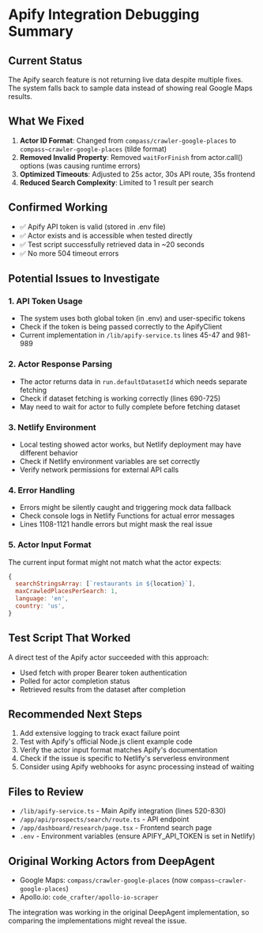 # Apify Integration Debugging Summary

## Current Status
The Apify search feature is not returning live data despite multiple fixes. The system falls back to sample data instead of showing real Google Maps results.

## What We Fixed
1. **Actor ID Format**: Changed from `compass/crawler-google-places` to `compass~crawler-google-places` (tilde format)
2. **Removed Invalid Property**: Removed `waitForFinish` from actor.call() options (was causing runtime errors)
3. **Optimized Timeouts**: Adjusted to 25s actor, 30s API route, 35s frontend
4. **Reduced Search Complexity**: Limited to 1 result per search

## Confirmed Working
- ✅ Apify API token is valid (stored in .env file)
- ✅ Actor exists and is accessible when tested directly
- ✅ Test script successfully retrieved data in ~20 seconds
- ✅ No more 504 timeout errors

## Potential Issues to Investigate

### 1. API Token Usage
- The system uses both global token (in .env) and user-specific tokens
- Check if the token is being passed correctly to the ApifyClient
- Current implementation in `/lib/apify-service.ts` lines 45-47 and 981-989

### 2. Actor Response Parsing
- The actor returns data in `run.defaultDatasetId` which needs separate fetching
- Check if dataset fetching is working correctly (lines 690-725)
- May need to wait for actor to fully complete before fetching dataset

### 3. Netlify Environment
- Local testing showed actor works, but Netlify deployment may have different behavior
- Check if Netlify environment variables are set correctly
- Verify network permissions for external API calls

### 4. Error Handling
- Errors might be silently caught and triggering mock data fallback
- Check console logs in Netlify Functions for actual error messages
- Lines 1108-1121 handle errors but might mask the real issue

### 5. Actor Input Format
The current input format might not match what the actor expects:
```javascript
{
  searchStringsArray: [`restaurants in ${location}`],
  maxCrawledPlacesPerSearch: 1,
  language: 'en',
  country: 'us',
}
```

## Test Script That Worked
A direct test of the Apify actor succeeded with this approach:
- Used fetch with proper Bearer token authentication
- Polled for actor completion status
- Retrieved results from the dataset after completion

## Recommended Next Steps
1. Add extensive logging to track exact failure point
2. Test with Apify's official Node.js client example code
3. Verify the actor input format matches Apify's documentation
4. Check if the issue is specific to Netlify's serverless environment
5. Consider using Apify webhooks for async processing instead of waiting

## Files to Review
- `/lib/apify-service.ts` - Main Apify integration (lines 520-830)
- `/app/api/prospects/search/route.ts` - API endpoint
- `/app/dashboard/research/page.tsx` - Frontend search page
- `.env` - Environment variables (ensure APIFY_API_TOKEN is set in Netlify)

## Original Working Actors from DeepAgent
- Google Maps: `compass/crawler-google-places` (now `compass~crawler-google-places`)
- Apollo.io: `code_crafter/apollo-io-scraper`

The integration was working in the original DeepAgent implementation, so comparing the implementations might reveal the issue.